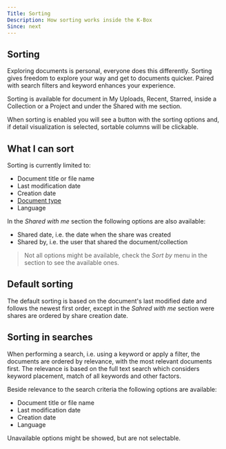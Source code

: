 ```yaml
---
Title: Sorting
Description: How sorting works inside the K-Box
Since: next
---
```


## Sorting

Exploring documents is personal, everyone does this differently. Sorting gives
freedom to explore your way and get to documents quicker. Paired with search
filters and keyword enhances your experience.

Sorting is available for document in My Uploads, Recent, Starred, inside a 
Collection or a Project and under the Shared with me section.

When sorting is enabled you will see a button with the sorting options and, 
if detail visualization is selected, sortable columns will be clickable.


## What I can sort

Sorting is currently limited to:

- Document title or file name
- Last modification date
- Creation date
- [Document type](./document-types.md)
- Language

In the _Shared with me_ section the following options are also available:

- Shared date, i.e. the date when the share was created
- Shared by, i.e. the user that shared the document/collection

> Not all options might be available, check the _Sort by_ menu in the
section to see the available ones.

## Default sorting

The default sorting is based on the document's last modified date 
and follows the newest first order, except in the _Sahred with me_
section were shares are ordered by share creation date.

## Sorting in searches

When performing a search, i.e. using a keyword or apply a filter, the
documents are ordered by relevance, with the most relevant documents
first. The relevance is based on the full text search which considers
keyword placement, match of all keywords and other factors.

Beside relevance to the search criteria the following options 
are available:

- Document title or file name
- Last modification date
- Creation date
- Language

Unavailable options might be showed, but are not selectable.
